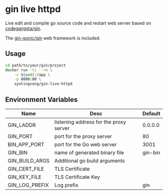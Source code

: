 # gin live httpd

Live edit and compile go source code and restart web server based on [codegangsta/gin](https://github.com/codegangsta/gin).

The [gin-gonic/gin](https://github.com/gin-gonic/gin) web framework is included.

## Usage

```sh
cd path/to/your/gin/project
docker run -ti --rm \
    -v $(pwd):/app \
    -p 8080:80 \
    syutingsong/gin-live-httpd
```

## Environment Variables

Name | Desc | Default
---|---|---
GIN_LADDR | listening address for the proxy server | 0.0.0.0
GIN_PORT | port for the proxy server | 80
BIN_APP_PORT | port for the Go web server | 3001
GIN_BIN | name of generated binary file | gin-bin
GIN_BUILD_ARGS | Additional go build arguments |
GIN_CERT_FILE | TLS Certificate |
GIN_KEY_FILE | TLS Certificate Key |
GIN_LOG_PREFIX | Log prefix | gin
